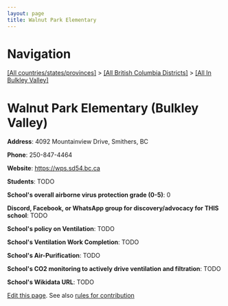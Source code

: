 ```yaml
---
layout: page
title: Walnut Park Elementary
---
```

# Navigation

[[All countries/states/provinces]](../../..) > [[All British Columbia Districts]](../..) > [[All In Bulkley Valley]](..)

# Walnut Park Elementary (Bulkley Valley)

**Address**: 4092 Mountainview Drive, Smithers, BC

**Phone**: 250-847-4464

**Website**: <https://wps.sd54.bc.ca>

**Students**: TODO

**School's overall airborne virus protection grade (0-5)**: 0

**Discord, Facebook, or WhatsApp group for discovery/advocacy for THIS school**: TODO

**School's policy on Ventilation**: TODO

**School's Ventilation Work Completion**: TODO

**School's Air-Purification**: TODO

**School's CO2 monitoring to actively drive ventilation and filtration**: TODO

**School's Wikidata URL**: TODO


[Edit this page](https://github.com/ventilate-schools/BC/edit/main/./Bulkley_Valley/Walnut_Park_Elementary.md). See also [rules for contribution](../../../contribution-rules/)